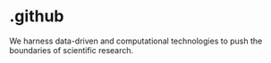 # .github
We harness data-driven and computational technologies to push the boundaries of scientific research.
